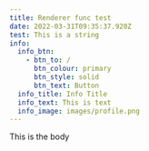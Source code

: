 ```yaml
---
title: Renderer func test
date: 2022-03-31T09:35:37.920Z
test: This is a string
info:
  info_btn:
    - btn_to: /
      btn_colour: primary
      btn_style: solid
      btn_text: Button
  info_title: Info Title
  info_text: This is text
  info_image: images/profile.png
---
```

This is the body